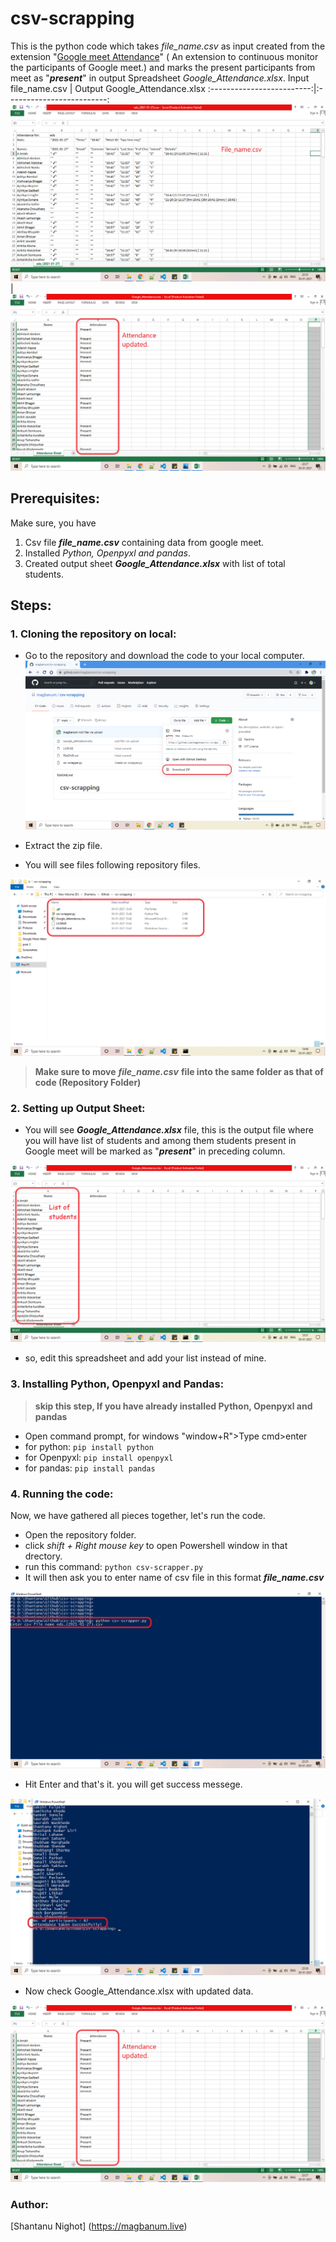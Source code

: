 # csv-scrapping

This is the python code which takes *file_name.csv* as input  created from the extension "[Google meet Attendance](https://chrome.google.com/webstore/detail/google-meet-attendance/fkdjflnaggakjamjkmimcofefhppfljd?hl=en)" ( An extension to continuous monitor the participants of Google meet.) and marks the present participants from meet as "***present***" in output Spreadsheet *Google_Attendance.xlsx*.
Input file_name.csv            |  Output Google_Attendance.xlsx
:-------------------------:|:-------------------------:
![](./images/image0.png)  |  ![](./images/image6.png)
## Prerequisites:
   Make sure, you have
1. Csv file ***file_name.csv*** containing data from google meet.
2. Installed *Python, Openpyxl and pandas*.
3. Created output sheet ***Google_Attendance.xlsx*** with list of total students.

## Steps:

### 1. Cloning the repository on local:

   - Go to the repository and download the code to your local computer.
    ![image info](./images/image1.png)


   - Extract the zip file.
   - You will see files following repository files.

   ![image info](./images/image2.png)

   

> **Make sure to move** ***file_name.csv*** **file into the same folder as that of code (Repository Folder)**

### 2. Setting up Output Sheet:

   - You will see ***Google_Attendance.xlsx*** file, this is the output file where you will have list of students and among them students present in Google meet will be marked as "***present***" in preceding column.


![image info](./images/image3.png)

   - so, edit this spreadsheet and add your list instead of mine.

### 3. Installing Python, Openpyxl and Pandas:

> **skip this step, If you have already installed Python, Openpyxl and pandas**

   - Open command prompt, for windows "window+R">Type cmd>enter
   - for python:
   <code>pip install python</code>
   - for Openpyxl:
   <code>pip install openpyxl</code>
   - for pandas:
   <code>pip install pandas</code>

### 4. Running the code:

Now, we have gathered all pieces together, let's run the code.

   - Open the repository folder.
   - click *shift + Right mouse key* to open Powershell window in that drectory.
   - run this command: <code>python csv-scrapper.py</code>
   - It will then ask you to enter name of csv file in this format ***file_name.csv***

   ![image info](./images/image4.png)

   - Hit Enter and that's it. you will get success messege.

   ![image info](./images/image5.png)

   - Now check Google_Attendance.xlsx with updated data.

   ![image info](./images/image6.png)

### Author:

[Shantanu Nighot] (https://magbanum.live)
